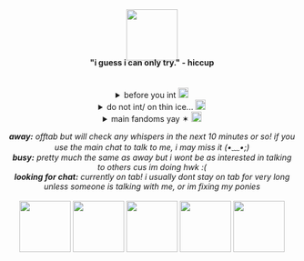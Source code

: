 
<div align="center">
  <img src="https://graphic.neocities.org/Tumblr_l_447426053964358.gif" width="90" alt="">
  <h4 style="margin-top:-5px;"><b>"i guess i can only try."</b> - hiccup</h4>
</div>
<br>
  <!-- first toggle -->
  <details>
    <summary align="center">before you int 
      <img src="https://pixels.crd.co/assets/images/gallery13/72d52a47.gif?v=29416114" width="18" alt="">
    </summary>
    <div align="center">
      i am a minooor <br>
      i make dirty/flirtious jokes a lot if you're ok with that :3 <br>
      i make many references to popular trends/memes i hope you get them or else i'll sound schizo /j <br>
      im super duper friendly! i'll have a convo with you if you want, or we can just sit together◝(ᵔᗜᵔ)◜<br>
    </div>
  </details>

  <!-- second toggle -->
  <details>
    <summary align="center">do not int/ on thin ice...
      <img src="https://pixels.crd.co/assets/images/gallery13/70b547cb.gif?v=29416114" width="18" alt="">
    </summary>
        <div align="center">
basic crit ykyk, pedos, homophobics, e-daters, racists, self-diagnosers, etc. <br>
those standard library skins that are just pitch black and the only thing you can see is their eyes/eye shadow and their name gotta b smth like "What is it, Darling~?" <br>
100% copied tut skins for easy to make characters<br>
problematic fandoms you know who you are...<br>
dark/proshippers<br>
</div>
</details>

 <!-- third toggle -->
  <details>
    <summary align="center"> main fandoms yay ✶
      <img src="https://pixels.crd.co/assets/images/gallery13/636a45a0.gif?v=29416114" width="18" alt="">
    </summary>
    <div align="center">
    <i>format: (full fandom name) | (fav character in order)</i> <br>
      <b>i ship everything that's canon 𐔌 : </b> <br>
      how to train your dragon | snotlout, hiccup, hookfang, my fav dragon spec is the flightmare! <br>
      sonic | KNUCKLES, nine, rouge, sonic, metal sonic <br>
      doukyuusei | kusakabe <br>
      the big bang theory | leonard, amy<br>
      octonauts | peso, kwazii<br>
      spiderman into/across the spiderverse | miles, spot<br>
      music: odetari, tv girl and ayesha erotica are my mains. i like a bit of sade and bryansanon too tho!<br>
      
    
  </details>

<p align="center">
 <i> <b>away:</b> offtab but will check any whispers in the next 10 minutes or so! if you use the main chat to talk to me, i may miss it (•﹏•;)<br>
<b>busy:</b> pretty much the same as away but i wont be as interested in talking to others cus im doing hwk :(<br>
 <b>looking for chat:</b> currently on tab! i usually dont stay on tab for very long unless someone is talking with me, or im fixing my ponies<br>
 </i>
  <br>
  <img src="https://wilardo.crd.co/assets/images/gallery08/b720a305.png?v=ca679d09" width="90" alt="">
  <img src="https://64.media.tumblr.com/aabd7aedc0cf939ecc757ed5fd66e4fe/31a28201860cadde-2f/s100x200/bb34ec448b99c39a37b621802025489df6c24438.jpg" width="90" alt="">
  <img src="https://i.postimg.cc/C511vshj/dbi8xb6-7b0580a2-d9ea-4665-bfcc-6494834d98a7.png" width="90" alt="">
  <img src="https://64.media.tumblr.com/3d46e60f5e7b3f71ef6f44f79121ee13/4db3c6b332cf1d15-9e/s100x200/aceec7dbbdf18daf3c85247343bad7ece928f9a9.pnj" width="90" alt="">
  <img src="https://images-wixmp-ed30a86b8c4ca887773594c2.wixmp.com/f/90d4012d-c375-40ec-b9b4-6eb4f0dcadc2/dxtysp-5e0c8a04-2c3e-48d3-8f47-257b57fb1c88.png?token=eyJ0eXAiOiJKV1QiLCJhbGciOiJIUzI1NiJ9.eyJzdWIiOiJ1cm46YXBwOjdlMGQxODg5ODIyNjQzNzNhNWYwZDQxNWVhMGQyNmUwIiwiaXNzIjoidXJuOmFwcDo3ZTBkMTg4OTgyMjY0MzczYTVmMGQ0MTVlYTBkMjZlMCIsIm9iaiI6W1t7InBhdGgiOiIvZi85MGQ0MDEyZC1jMzc1LTQwZWMtYjliNC02ZWI0ZjBkY2FkYzIvZHh0eXNwLTVlMGM4YTA0LTJjM2UtNDhkMy04ZjQ3LTI1N2I1N2ZiMWM4OC5wbmcifV1dLCJhdWQiOlsidXJuOnNlcnZpY2U6ZmlsZS5kb3dubG9hZCJdfQ.yItK0FSPa0euzFsJfl1KlEc2ukULlqD7hfGOjU2n6J4" width="90" alt="">

</p>





